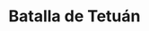 ﻿---
title: "Batalla de Tetuán"
permalink: periodes_436.html
layout: periode
dataInici: 1860-02-04
sidebar: periodes
pares:
  - 433:
    title: "Guerra de África"
    dataInici: "(1859-10-22)"
    dataFi: "(1860-04-26)"

fills:
jocsPrincipals:
jocsEscenaris:
jocsEpoca:
  - title: "La Guerra de Africa"
    bggId: 15076
    escenari: "Tetuan"

jocsEpocaEscenaris:
---
